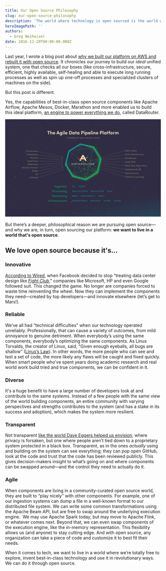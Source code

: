 ```yaml
---
title: Our Open Source Philosophy
slug: our-open-source-philosophy
description: 'The world where technology is open sourced is the world we want to live in. Our CTO explains why. '
heroImagePath: ''
authors:
  - Greg Neiheisel
date: 2016-12-20T00:00:00.000Z
---
```


Last year, I wrote a blog post about [why we built our platform on AWS and rebuilt it with open source](https://www.astronomer.io/blog/why-we-built-our-data-platform-on-aws-and-why-we-rebuilt-it-with-open-source). It chronicles our journey to build our _ideal_ unified system, one that checks all our boxes (like cross-infrastructure, secure, efficient, highly available, self-healing and able to execute long running processes as well as spin up one-off processes and specialized clusters of machines on the side).&nbsp;  
  
But this post is different.

Yes,&nbsp;the capabilities of best-in-class open source components like&nbsp;Apache Airflow, Apache Mesos, Docker, Marathon and more enabled us to build this&nbsp;ideal platform, [an engine to power everything we do](https://www.astronomer.io/the-machines), called DataRouter.

![datarouterScreenA@2x.jpg](../assets/datarouterScreenA@2x.jpg)

But there’s a deeper, philosophical reason we are pursuing open source—and why we are, in turn, open sourcing our platform: **we want to live in a world that's open source**.&nbsp;

## We love open source because it's...

### Innovative 

[According to Wired](https://www.wired.com/2016/03/google-facebook-designing-open-source-data-center-gear-together/), when Facebook decided to stop “treating data center design like [_Fight Club_](https://www.youtube.com/watch?v=dC1yHLp9bWA),” companies like Microsoft, HP and even Google followed suit. This changed the game. No longer are&nbsp;companies forced to waste time reinventing the wheel. Now they can&nbsp;implement the components they need—created by top developers—and innovate elsewhere (let’s get to Mars!).&nbsp;

### Reliable

We’ve all had “technical difficulties” when our technology operated unreliably. Professionally, that can cause a variety of outcomes, from mild annoyance to genuine detriment. When everybody’s using the same components, everybody’s optimizing the same components. As Linus Torvalds, the creator of Linux, said, "Given enough eyeballs, all bugs are shallow” ([Linus’s Law](https://www.pcworld.com/article/209891/10_reasons_open_source_is_good_for_business.html)). In other words, the more people who can see and test a set of code, the more likely any flaws will be caught and fixed quickly. When smart people who’ve spent years doing academic research and real world work build tried and true components, we can&nbsp;be confident in it.

### Diverse&nbsp;

It's a huge benefit to have a large number of developers look at and contribute to the same systems. Instead of a few people with the same view of the world building components, an entire community with varying perspectives and strengths contributes to the system (and has a stake in its success and adoption), which makes the system more resilient.&nbsp;

### Transparent&nbsp;

Not transparent [like the world Dave Eggers helped us envision](https://www.nytimes.com/2013/11/03/books/review/the-circle-by-dave-eggers.html), where privacy is forsaken, but one where people aren’t tied down to a proprietary system protected&nbsp;in a black box. Transparent, as in the ones _actually_ using and building on the system can see everything; they can pop open GitHub, look at the code and trust that the code has been reviewed publicly. This gives decision-makers insight to what’s going on and where components can be swapped around—and the control they need to actually do it.&nbsp;

### Agile&nbsp;

When components are living in a community-curated open source world, they are built to “play nicely” with other components. For example, one of our ingestion systems can dump a file in a well-known format to our distributed file system. We can write some common transformations using the Apache Beam API, but are free to swap around the underlying execution engine. &nbsp;We may use Apache Spark today, but may move to Apache Flink, or whatever comes next. Beyond that, we can even swap components of the execution engine, like the in-memory representation. This flexibility allows us (and anyone) to stay cutting edge. And with open source, any organization can take a piece of code and customize it to best fit their needs.&nbsp;

When it comes to tech, we want to live in a world where we’re totally free to explore, invent best-in-class technology and use it in revolutionary ways. We can do it through open source.

